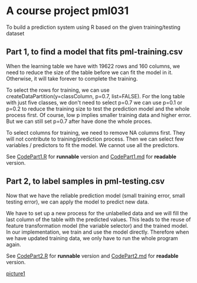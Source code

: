 # A course project pml031
To build a prediction system using R based on the given training/testing dataset 

## Part 1, to find a model that fits pml-training.csv

When the learning table we have with 19622 rows and 160 columns, we need to reduce the size of the table before we can fit the model in it. Otherwise, it will take forever to complete the training. <br>

To select the rows for training, we can use createDataPartition(y=classColumn, p=0.7, list=FALSE). For the long table with just five classes, we don't need to select p=0.7 we can use p=0.1 or p=0.2 to reduce the training size to test the prediction model and the whole process first. Of course, low p implies smaller training data and higher error. But we can still set p=0.7 after have done the whole proces.

To select columns for training, we need to remove NA columns first. They will not contribute to training/prediction process. Then we can select few variables / predictors to fit the model. We cannot use all the predictors.

See [CodePart1.R](https://github.com/tutrunghieu/pml031/blob/master/CodePart1.R) for <b>runnable</b> version and [CodePart1.md](https://github.com/tutrunghieu/pml031/blob/master/CodePart1.md) for <b>readable</b> version.

## Part 2, to label samples in pml-testing.csv

Now that we have the reliable prediction model (small training error, small testing error), we can apply the model to predict new data. 

We have to set up a new process for the unlabelled data and we will fill the last column of the table with the predicted values. This leads to the reuse of feature transformation model (the variable selector) and the trained model. In our implementation, we train and use the model directly. Therefore when we have updated training data, we only have to run the whole program again.

See [CodePart2.R](https://github.com/tutrunghieu/pml031/blob/master/CodePart2.R) for <b>runnable</b> version and [CodePart2.md](https://github.com/tutrunghieu/pml031/blob/master/CodePart2.md) for <b>readable</b> version.

[picture1](https://cloud.githubusercontent.com/assets/2976884/9427722/7a6ddb8c-49b6-11e5-9a8f-07699f80425c.png)

